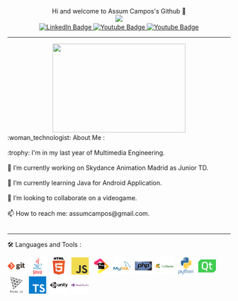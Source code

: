 
<div align="center">
  Hi and welcome to Assum Campos's Github 👋
</div>
<div id="header" align="center">
  <img src="https://media.giphy.com/media/emGDBYPZ2mVrsS1biZ/giphy.gif" width="100"/>
</div>
<div id="badges" align="center">
  
  <a href="https://www.linkedin.com/in/assum-campos-mart%C3%ADnez-222082134/">
    <img src="https://img.shields.io/badge/LinkedIn-blue?style=for-the-badge&logo=linkedin&logoColor=white" alt="LinkedIn Badge"/>
  </a>
  <a href="https://www.linkedin.com/in/assum-campos-mart%C3%ADnez-222082134/">
    <img src="https://img.shields.io/badge/YouTube-red?style=for-the-badge&logo=youtube&logoColor=white" alt="Youtube Badge"/>
  </a>
  <a href="http://assumcampos.space/">
    <img src="https://img.shields.io/badge/Website-yellow?style=for-the-badge&logo=website&logoColor=white" alt="Youtube Badge"/>
  </a>
</div>
<hr/>
<div align="center">
  <img src="https://media.giphy.com/media/uB86ZyWQsnFSGYe2sA/giphy.gif" width="300" height="200"/>
</div>
:woman_technologist: About Me : <br/><br/>
  :trophy: I'm in my last year of Multimedia Engineering. <br/><br/>
  🔭 I’m currently working on Skydance Animation Madrid as Junior TD. <br/><br/>
  🌱 I’m currently learning Java for Android Application. <br/><br/>
  👯 I’m looking to collaborate on a videogame. <br/><br/>
  📫 How to reach me: assumcampos@gmail.com. <br/><br/>
  
  <hr/>
  
  :hammer_and_wrench: Languages and Tools :
  <div>
    <img src="https://github.com/devicons/devicon/blob/master/icons/git/git-original-wordmark.svg" title="Git" alt="Git" width="40" height="40"/>&nbsp;
    <img src="https://github.com/devicons/devicon/blob/master/icons/java/java-original-wordmark.svg" title="Java" alt="Java" width="40" height="40"/>&nbsp;
    <img src="https://github.com/devicons/devicon/blob/master/icons/html5/html5-original-wordmark.svg" title="Html5" alt="Html5" width="40" height="40"/>&nbsp;
    <img src="https://github.com/devicons/devicon/blob/master/icons/javascript/javascript-original.svg" title="JavaScript" alt="Javascript" width="40" height="40"/>&nbsp;
    <img src="https://github.com/devicons/devicon/blob/master/icons/jetbrains/jetbrains-original.svg" title="Jetbrains" alt="Jetbrains" width="40" height="40"/>&nbsp;
    <img src="https://github.com/devicons/devicon/blob/master/icons/mysql/mysql-original-wordmark.svg" title="Mysql" alt="Mysql" width="40" height="40"/>&nbsp;
    <img src="https://github.com/devicons/devicon/blob/master/icons/php/php-original.svg" title="Php" alt="Php" width="40" height="40"/>&nbsp;
    <img src="https://github.com/devicons/devicon/blob/master/icons/pycharm/pycharm-original-wordmark.svg" title="Pycharm" alt="Pycharm" width="40" height="40"/>&nbsp;
    <img src="https://github.com/devicons/devicon/blob/master/icons/python/python-original-wordmark.svg" title="Python" alt="Python" width="40" height="40"/>&nbsp;
    <img src="https://github.com/devicons/devicon/blob/master/icons/qt/qt-original.svg" title="Qt" alt="Qt" width="40" height="40"/>&nbsp;
    <img src="https://github.com/devicons/devicon/blob/master/icons/threejs/threejs-original-wordmark.svg" title="Threejs" alt="Threejs" width="40" height="40"/>&nbsp;
    <img src="https://github.com/devicons/devicon/blob/master/icons/typescript/typescript-original.svg" title="Typescript" alt="Typescript" width="40" height="40"/>&nbsp;
    <img src="https://github.com/devicons/devicon/blob/master/icons/unity/unity-original-wordmark.svg" title="Unity" alt="Unity" width="40" height="40"/>&nbsp;
    <img src="https://github.com/devicons/devicon/blob/master/icons/visualstudio/visualstudio-plain-wordmark.svg" title="Visualstudio" alt="Visualstuio" width="40" height="40"/>&nbsp;
  
  </div>

